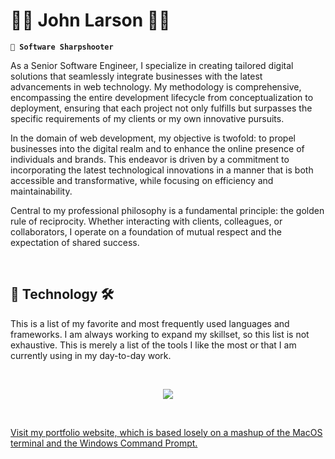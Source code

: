 # 👾👾 John Larson 👾👾

**`🎯 Software Sharpshooter`**

As a Senior Software Engineer, I specialize in creating tailored digital solutions that seamlessly integrate businesses with the latest advancements in web technology. My methodology is comprehensive, encompassing the entire development lifecycle from conceptualization to deployment, ensuring that each project not only fulfills but surpasses the specific requirements of my clients or my own innovative pursuits.

In the domain of web development, my objective is twofold: to propel businesses into the digital realm and to enhance the online presence of individuals and brands. This endeavor is driven by a commitment to incorporating the latest technological innovations in a manner that is both accessible and transformative, while focusing on efficiency and maintainability.

Central to my professional philosophy is a fundamental principle: the golden rule of reciprocity. Whether interacting with clients, colleagues, or collaborators, I operate on a foundation of mutual respect and the expectation of shared success.

<br />

## 🧰 Technology 🛠️

This is a list of my favorite and most frequently used languages and frameworks. I am always working to expand my skillset, so this list is not exhaustive. This is merely a list of the tools I like the most or that I am currently using in my day-to-day work.

<br />

<p align="center">
  <a href="https://skillicons.dev">
    <img src="https://skillicons.dev/icons?i=svelte,tailwindcss,go,python,docker,javascript,typescript&perline=7" />
  </a>
</p>

<br />

[Visit my portfolio website, which is based losely on a mashup of the MacOS terminal and the Windows Command Prompt.](https://www.jjlarson.com/)
